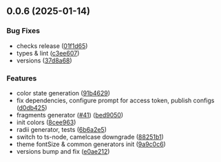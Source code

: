 

## 0.0.6 (2025-01-14)


### Bug Fixes


* checks release ([01f1d65](https://github.com/atls/figma/commit/01f1d6554c5656ffb66fbe16cb4bd09275d6eed6))
* types & lint ([c3ee607](https://github.com/atls/figma/commit/c3ee607aab083d1560bda7dfc4c3cc524c72bd29))
* versions ([37d8a68](https://github.com/atls/figma/commit/37d8a6811e78333dd0d338bb53edf99e9d7ef280))

### Features


* color state generation ([91b4629](https://github.com/atls/figma/commit/91b46295bd1f12aa99095ff710c729fc3c0938c2))
* fix dependencies, configure prompt for access token, publish configs ([d0db425](https://github.com/atls/figma/commit/d0db42522e5a90b1da9a81afd633ea1cd59002fa))
* fragments generator ([#41](https://github.com/atls/figma/issues/41)) ([bed9050](https://github.com/atls/figma/commit/bed9050681ba6d6ed41292a81b2f0daa720d6a24))
* init colors ([8cee963](https://github.com/atls/figma/commit/8cee9633da9260eb9f8cdae9e18ac5e21042ce80))
* radii generator, tests ([6b6a2e5](https://github.com/atls/figma/commit/6b6a2e50f7701457dc05e3a6e4a612eef0d64c74))
* switch to ts-node, camelcase downgrade ([88251b1](https://github.com/atls/figma/commit/88251b1656f9d21b72a54f797e17a3649d87b540))
* theme fontSize & common generators init ([9a9c0c6](https://github.com/atls/figma/commit/9a9c0c6c829c158ea9578fa9b9cce9f9ab926c6b))
* versions bump and fix ([e0ae212](https://github.com/atls/figma/commit/e0ae2123cfe154812d7050e93e2fb150e1a3c331))


